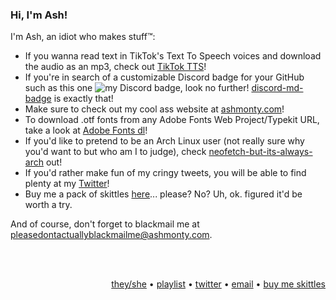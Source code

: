 ### Hi, I'm Ash!

I'm Ash, an idiot who makes stuff™:

- If you wanna read text in TikTok's Text To Speech voices and download the audio as an mp3, check out [TikTok TTS](https://www.ashmonty.com/tiktok-tts)!
- If you're in search of a customizable Discord badge for your GitHub such as this one ![my Discord badge](https://dcbadge.vercel.app/api/shield/406125028065804289?style=flat), look no further! [discord-md-badge](https://github.com/ashmonty/discord-md-badge) is exactly that!
- Make sure to check out my cool ass website at [ashmonty.com](https://www.ashmonty.com/)!
- To download .otf fonts from any Adobe Fonts Web Project/Typekit URL, take a look at [Adobe Fonts dl](https://www.ashmonty.com/adobe-fonts-dl)!
- If you'd like to pretend to be an Arch Linux user (not really sure why you'd want to but who am I to judge), check [neofetch-but-its-always-arch](https://github.com/ashmonty/neofetch-but-its-always-arch) out!
- If you'd rather make fun of my cringy tweets, you will be able to find plenty at my [Twitter](https://twitter.com/ashmmonty)!
- Buy me a pack of skittles [here](https://www.buymeacoffee.com/ashm)... please? No? Uh, ok. figured it'd be worth a try.

And of course, don't forget to blackmail me at [pleasedontactuallyblackmailme@ashmonty.com](mailto:pleasedontactuallyblackmailme@ashmonty.com).

<br />
<br />
<p align="right"><a target="_blank" href="https://en.pronouns.page/@ashmonty">they/she</a> • <a target="_blank" href="https://open.spotify.com/playlist/5rx5PZoWqEeaoivwz350Ki?si=9a4197f4dddb40f1">playlist</a> • <a target="_blank" href="https://twitter.com/ashmmonty">twitter</a> • <a target="_blank" href="mailto:hey@ashmonty.com">email</a> • <a target="_blank" href="https://www.buymeacoffee.com/ashm">buy me skittles</a></p>
